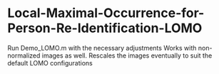 # Local-Maximal-Occurrence-for-Person-Re-Identification-LOMO
Run Demo_LOMO.m with the necessary adjustments
Works with non-normalized images as well.
Rescales the images eventually to suit the default LOMO configurations 
